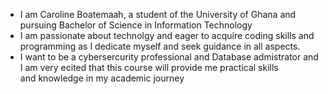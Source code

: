 -   I am Caroline Boatemaah, a student of the University of Ghana and pursuing Bachelor of Science in Information Technology
-   I am passionate about technolgy and eager to acquire coding skills and programming as I dedicate myself and seek guidance in all aspects.
-   I want to be a cybersercurity professional and  Database admistrator and I am very ecited that this course will provide me practical skills  
 and knowledge in my academic journey 
  
 
<!---
CarolineBoatemaah/CarolineBoatemaah is a ✨ special ✨ repository because its `README.md` (this file) appears on your GitHub profile.
You can click the Preview link to take a look at your changes.
--->
